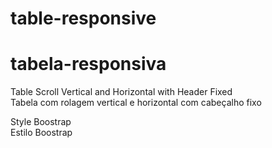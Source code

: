 # table-responsive
# tabela-responsiva

Table Scroll Vertical and Horizontal with Header Fixed<br/>
Tabela com rolagem vertical e horizontal com cabeçalho fixo<br/>

Style Boostrap <br/>
Estilo Boostrap

